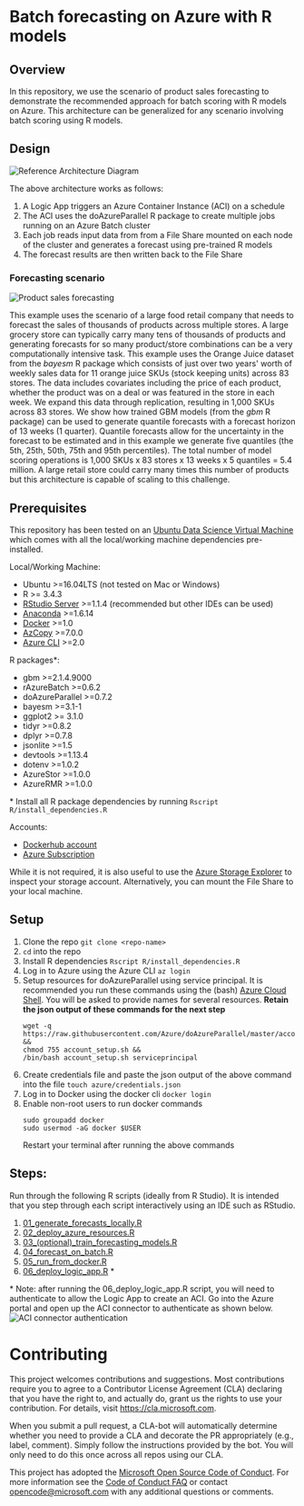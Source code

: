 # Batch forecasting on Azure with R models

## Overview

In this repository, we use the scenario of product sales forecasting to demonstrate the recommended approach for batch scoring with R models on Azure. This architecture can be generalized for any scenario involving batch scoring using R models.

## Design
![Reference Architecture Diagram](https://happypathspublic.blob.core.windows.net/assets/batch_forecasting/images/architecture.png)

The above architecture works as follows:
1. A Logic App triggers an Azure Container Instance (ACI) on a schedule
2. The ACI uses the doAzureParallel R package to create multiple jobs running on an Azure Batch cluster
3. Each job reads input data from from a File Share mounted on each node of the cluster and generates a forecast using pre-trained R models
4. The forecast results are then written back to the File Share

### Forecasting scenario
![Product sales forecasting](https://happypathspublic.blob.core.windows.net/assets/batch_forecasting/images/forecasts.png)

This example uses the scenario of a large food retail company that needs to forecast the sales of thousands of products across multiple stores. A large grocery store can typically carry many tens of thousands of products and generating forecasts for so many product/store combinations can be a very computationally intensive task. This example uses the Orange Juice dataset from the *bayesm* R package which consists of just over two years' worth of weekly sales data for 11 orange juice SKUs (stock keeping units) across 83 stores. The data includes covariates including the price of each product, whether the product was on a deal or was featured in the store in each week. We expand this data through replication, resulting in 1,000 SKUs across 83 stores. We show how trained GBM models (from the *gbm* R package) can be used to generate quantile forecasts with a forecast horizon of 13 weeks (1 quarter). Quantile forecasts allow for the uncertainty in the forecast to be estimated and in this example we generate five quantiles (the 5th, 25th, 50th, 75th and 95th percentiles). The total number of model scoring operations is 1,000 SKUs x 83 stores x 13 weeks x 5 quantiles = 5.4 million. A large retail store could carry many times this number of products but this architecture is capable of scaling to this challenge.

## Prerequisites

This repository has been tested on an [Ubuntu Data Science Virtual Machine](https://azuremarketplace.microsoft.com/marketplace/apps/microsoft-dsvm.linux-data-science-vm-ubuntu) which comes with all the local/working machine dependencies pre-installed.

Local/Working Machine:
- Ubuntu >=16.04LTS (not tested on Mac or Windows)
- R >= 3.4.3
- [RStudio Server](https://www.rstudio.com/products/rstudio/download-server/) >=1.1.4 (recommended but other IDEs can be used)
- [Anaconda](https://www.anaconda.com/download/#linux) >=1.6.14
- [Docker](https://docs.docker.com/install/linux/docker-ce/ubuntu/#install-docker-ce-1)  >=1.0
- [AzCopy](https://docs.microsoft.com/azure/storage/common/storage-use-azcopy-linux?toc=%2fazure%2fstorage%2ffiles%2ftoc.json) >=7.0.0
- [Azure CLI](https://docs.microsoft.com/en-us/cli/azure/?view=azure-cli-latest) >=2.0

R packages*:
- gbm >=2.1.4.9000
- rAzureBatch >=0.6.2
- doAzureParallel >=0.7.2
- bayesm >=3.1-1
- ggplot2 >= 3.1.0
- tidyr >=0.8.2
- dplyr >=0.7.8
- jsonlite >=1.5
- devtools >=1.13.4
- dotenv >=1.0.2
- AzureStor >=1.0.0
- AzureRMR >=1.0.0

\* Install all R package dependencies by running `Rscript R/install_dependencies.R`

Accounts:
- [Dockerhub account](https://hub.docker.com/)
- [Azure Subscription](https://azure.microsoft.com/free/)

While it is not required, it is also useful to use the [Azure Storage Explorer](https://azure.microsoft.com/features/storage-explorer/) to inspect your storage account. Alternatively, you can mount the File Share to your local machine.

## Setup

1. Clone the repo `git clone <repo-name>`
2. `cd` into the repo
3. Install R dependencies `Rscript R/install_dependencies.R`
4. Log in to Azure using the Azure CLI `az login`
5. Setup resources for doAzureParallel using service principal. It is recommended you run these commands using the (bash) [Azure Cloud Shell](https://shell.azure.com).  You will be asked to provide names for several resources. **Retain the json output of these commands for the next step**
    ```
    wget -q https://raw.githubusercontent.com/Azure/doAzureParallel/master/account_setup.sh &&
    chmod 755 account_setup.sh &&
    /bin/bash account_setup.sh serviceprincipal
    ```
6. Create credentials file and paste the json output of the above command into the file `touch azure/credentials.json`
7. Log in to Docker using the docker cli `docker login`
8. Enable non-root users to run docker commands
    ```
    sudo groupadd docker
    sudo usermod -aG docker $USER
    ```
    Restart your terminal after running the above commands


## Steps:

Run through the following R scripts (ideally from R Studio). It is intended that you step through each script interactively using an IDE such as RStudio.
1. [01_generate_forecasts_locally.R](./01_generate_forecasts_locally.R)
2. [02_deploy_azure_resources.R](./02_deploy_azure_resources.R)
3. [03_(optional)_train_forecasting_models.R](./03_(optional)_train_forecasting_models.R)
4. [04_forecast_on_batch.R](./04_forecast_on_batch.R)
5. [05_run_from_docker.R](./05_run_from_docker.R)
6. [06_deploy_logic_app.R](./06_deploy_logic_app.R) \*

\* Note: after running the 06_deploy_logic_app.R script, you will need to authenticate to allow the Logic App to create an ACI. Go into the Azure portal and open up the ACI connector to authenticate as shown below.
![ACI connector authentication](https://happypathspublic.blob.core.windows.net/assets/batch_scoring_for_dl/azure_aci_connector_auth.PNG)

# Contributing

This project welcomes contributions and suggestions.  Most contributions require you to agree to a
Contributor License Agreement (CLA) declaring that you have the right to, and actually do, grant us
the rights to use your contribution. For details, visit https://cla.microsoft.com.

When you submit a pull request, a CLA-bot will automatically determine whether you need to provide
a CLA and decorate the PR appropriately (e.g., label, comment). Simply follow the instructions
provided by the bot. You will only need to do this once across all repos using our CLA.

This project has adopted the [Microsoft Open Source Code of Conduct](https://opensource.microsoft.com/codeofconduct/).
For more information see the [Code of Conduct FAQ](https://opensource.microsoft.com/codeofconduct/faq/) or
contact [opencode@microsoft.com](mailto:opencode@microsoft.com) with any additional questions or comments.